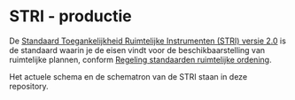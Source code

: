 # STRI - productie

De [Standaard Toegankelijkheid Ruimtelijke Instrumenten (STRI) versie 2.0](https://ro-standaarden.geonovum.nl/2012/STRI/2.0/STRI2012-v2.0.pdf) is de standaard waarin je de eisen vindt voor de beschikbaarstelling van ruimtelijke plannen, conform <a href='http://wetten.overheid.nl/BWBR0031829' target='_blank'>Regeling standaarden ruimtelijke ordening</a>.

Het actuele schema en de schematron van de STRI staan in deze repository. 
